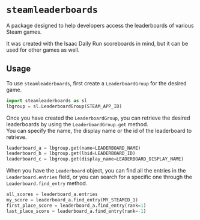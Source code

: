 # `steamleaderboards`

A package designed to help developers access the leaderboards of various Steam games.

It was created with the Isaac Daily Run scoreboards in mind, but it can be used for other games as well.

## Usage

To use `steamleaderboards`, first create a `LeaderboardGroup` for the desired game.

```python
import steamleaderboards as sl
lbgroup = sl.LeaderboardGroup(STEAM_APP_ID)
```

Once you have created the `LeaderboardGroup`, you can retrieve the desired leaderboards by using the `LeaderboardGroup.get` method.  
You can specify the name, the display name or the id of the leaderboard to retrieve.

```python
leaderboard_a = lbgroup.get(name=LEADERBOARD_NAME)
leaderboard_b = lbgroup.get(lbid=LEADERBOARD_ID)
leaderboard_c = lbgroup.get(display_name=LEADERBOARD_DISPLAY_NAME)
```

When you have the `Leaderboard` object, you can find all the entries in the `Leaderboard.entries` field, or you can search for a specific one through the `Leaderboard.find_entry` method.

```python
all_scores = leaderboard_a.entries
my_score = leaderboard_a.find_entry(MY_STEAMID_1)
first_place_score = leaderboard_a.find_entry(rank=1)
last_place_score = leaderboard_a.find_entry(rank=-1)
```